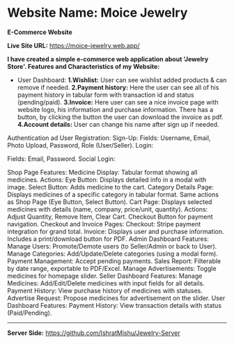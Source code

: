 # Website Name: Moice Jewelry
**E-Commerce Website**

**Live Site URL:** https://moice-jewelry.web.app/

**I have created a simple e-commerce web application about 'Jewelry Store'. Features and Characteristics of my
Website:**

- User Dashboard:
  **1.Wishlist:** User can see wishlist added products & can remove if needed.
  **2.Payment history:** Here the user can see all of his payment history in tabular form
    with transaction id and status (pending/paid).
  **3.Invoice:** Here user can see a nice invoice page with website logo, his
    information and purchase information. There has a button, by clicking the button
    the user can download the invoice as pdf.
  **4.Account details:** User can change his name after sign up if needed.




Authentication ad User Registration:
Sign-Up:
Fields: Username, Email, Photo Upload, Password, Role (User/Seller).
Login:

Fields: Email, Password.
Social Login:

Shop Page Features:
Medicine Display:
Tabular format showing all medicines.
Actions:
Eye Button: Displays detailed info in a modal with image.
Select Button: Adds medicine to the cart.
Category Details Page:
Displays medicines of a specific category in tabular format.
Same actions as Shop Page (Eye Button, Select Button).
Cart Page:
Displays selected medicines with details (name, company, price/unit, quantity).
Actions:
Adjust Quantity, Remove Item, Clear Cart.
Checkout Button for payment navigation.
Checkout and Invoice Pages:
Checkout:
Stripe payment integration for grand total.
Invoice:
Displays user and purchase information.
Includes a print/download button for PDF.
Admin Dashboard Features:
Manage Users:
Promote/Demote users (to Seller/Admin or back to User).
Manage Categories:
Add/Update/Delete categories (using a modal form).
Payment Management:
Accept pending payments.
Sales Report:
Filterable by date range, exportable to PDF/Excel.
Manage Advertisements:
Toggle medicines for homepage slider.
Seller Dashboard Features:
Manage Medicines:
Add/Edit/Delete medicines with input fields for all details.
Payment History:
View purchase history of medicines with statuses.
Advertise Request:
Propose medicines for advertisement on the slider.
User Dashboard Features:
Payment History:
View transaction details with status (Paid/Pending).

___
**Server Side:** https://github.com/IshratMishu/Jewelry-Server
